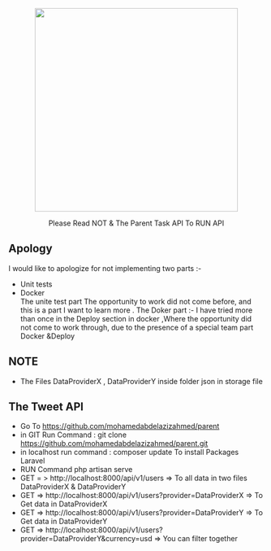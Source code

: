 <p align="center"><a href="https://laravel.com" target="_blank"><img src="https://raw.githubusercontent.com/laravel/art/master/logo-lockup/5%20SVG/2%20CMYK/1%20Full%20Color/laravel-logolockup-cmyk-red.svg" width="400"></a></p>

<p align="center">
    Please Read NOT & The Parent Task API To RUN API 
</p>

## Apology
I would like to apologize for not implementing two parts :- 
- Unit tests
- Docker  
The unite test part The opportunity to work did not come before, and this is a part I want to learn more .
The Doker part :- I have tried more than once in the Deploy section in docker ,Where the opportunity did not come to work through, due to the presence of a special team part 
Docker &Deploy

## NOTE
- The Files DataProviderX , DataProviderY  inside  folder json in storage  file 
## The Tweet API  
 - Go To   https://github.com/mohamedabdelazizahmed/parent
 -  in GIT  Run Command : git clone https://github.com/mohamedabdelazizahmed/parent.git
 -  in localhost run command : composer  update    To install Packages Laravel  
 -  RUN Command  php artisan serve 
 - GET  = > http://localhost:8000/api/v1/users =>  To all data in two files DataProviderX & DataProviderY
 - GET =>   http://localhost:8000/api/v1/users?provider=DataProviderX  => To Get data in DataProviderX 
 - GET =>   http://localhost:8000/api/v1/users?provider=DataProviderY  => To Get data in DataProviderY
 - GET =>   http://localhost:8000/api/v1/users?provider=DataProviderY&currency=usd  =>  You can filter together 

